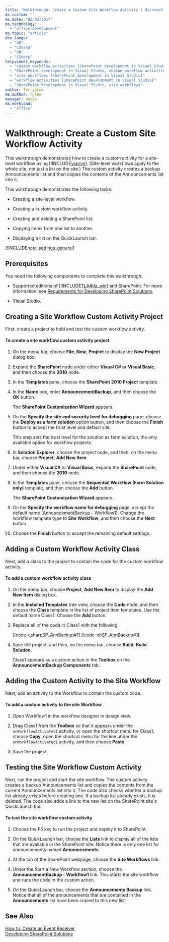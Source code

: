 ```yaml
---
title: "Walkthrough: Create a Custom Site Workflow Activity | Microsoft Docs"
ms.custom: ""
ms.date: "02/02/2017"
ms.technology: 
  - "office-development"
ms.topic: "article"
dev_langs: 
  - "VB"
  - "CSharp"
  - "VB"
  - "CSharp"
helpviewer_keywords: 
  - "custom workflow activities [SharePoint development in Visual Studio]"
  - "SharePoint development in Visual Studio, custom workflow activities"
  - "site workflows [SharePoint development in Visual Studio]"
  - "workflow activities [SharePoint development in Visual Studio]"
  - "SharePoint development in Visual Studio, site workflows"
author: TerryGLee
ms.author: tglee
manager: douge
ms.workload: 
  - "office"
---
```

# Walkthrough: Create a Custom Site Workflow Activity
  This walkthrough demonstrates how to create a custom activity for a site-level workflow using [!INCLUDE[vsprvs](../sharepoint/includes/vsprvs-md.md)]. (Site-level workflows apply to the whole site, not just a list on the site.) The custom activity creates a backup Announcements list and then copies the contents of the Announcements list into it.  
  
 This walkthrough demonstrates the following tasks:  
  
-   Creating a site-level workflow.  
  
-   Creating a custom workflow activity.  
  
-   Creating and deleting a SharePoint list.  
  
-   Copying items from one list to another.  
  
-   Displaying a list on the QuickLaunch bar.  
  
 [!INCLUDE[note_settings_general](../sharepoint/includes/note-settings-general-md.md)]  
  
## Prerequisites  
 You need the following components to complete this walkthrough:  
  
-   Supported editions of [!INCLUDE[TLA#tla_win](../sharepoint/includes/tlasharptla-win-md.md)] and SharePoint. For more information, see [Requirements for Developing SharePoint Solutions](../sharepoint/requirements-for-developing-sharepoint-solutions.md).  
  
-   Visual Studio.  
  
## Creating a Site Workflow Custom Activity Project  
 First, create a project to hold and test the custom workflow activity.  
  
#### To create a site workflow custom activity project  
  
1.  On the menu bar, choose **File**, **New**, **Project** to display the **New Project** dialog box.  
  
2.  Expand the **SharePoint** node under either **Visual C#** or **Visual Basic**, and then choose the **2010** node.  
  
3.  In the **Templates** pane, choose the **SharePoint 2010 Project** template.  
  
4.  In the **Name** box, enter **AnnouncementBackup**, and then choose the **OK** button.  
  
     The **SharePoint Customization Wizard** appears.  
  
5.  On the **Specify the site and security level for debugging** page, choose the **Deploy as a farm solution** option button, and then choose the **Finish** button to accept the trust level and default site.  
  
     This step sets the trust level for the solution as farm solution, the only available option for workflow projects.  
  
6.  In **Solution Explorer**, choose the project node, and then, on the menu bar, choose **Project**, **Add New Item**.  
  
7.  Under either **Visual C#** or **Visual Basic**, expand the **SharePoint** node, and then choose the **2010** node.  
  
8.  In the **Templates** pane, choose the **Sequential Workflow (Farm Solution only)** template, and then choose the **Add** button.  
  
     The **SharePoint Customization Wizard** appears.  
  
9. On the **Specify the workflow name for debugging** page, accept the default name (AnnouncementBackup - Workflow1). Change the workflow template type to **Site Workflow**, and then choose the **Next** button.  
  
10. Choose the **Finish** button to accept the remaining default settings.  
  
## Adding a Custom Workflow Activity Class  
 Next, add a class to the project to contain the code for the custom workflow activity.  
  
#### To add a custom workflow activity class  
  
1.  On the menu bar, choose **Project**, **Add New Item** to display the **Add New Item** dialog box.  
  
2.  In the **Installed Templates** tree view, choose the **Code** node, and then choose the **Class** template in the list of project item templates. Use the default name Class1. Choose the **Add** button.  
  
3.  Replace all of the code in Class1 with the following:  
  
     [!code-csharp[SP_AnnBackup#1](../sharepoint/codesnippet/CSharp/announcementbackup/class1.cs#1)]
     [!code-vb[SP_AnnBackup#1](../sharepoint/codesnippet/VisualBasic/announcementbackupvb/class1.vb#1)]  
  
4.  Save the project, and then, on the menu bar, choose **Build**, **Build Solution**.  
  
     Class1 appears as a custom action in the **Toolbox** on the **AnnouncementBackup Components** tab.  
  
## Adding the Custom Activity to the Site Workflow  
 Next, add an activity to the Workflow to contain the custom code.  
  
#### To add a custom activity to the site Workflow  
  
1.  Open Workflow1 in the workflow designer in design view.  
  
2.  Drag Class1 from the **Toolbox** so that it appears under the `onWorkflowActivated1` activity, or open the shortcut menu for Class1, choose **Copy**, open the shortcut menu for the line under the `onWorkflowActivated1` activity, and then choose **Paste**.  
  
3.  Save the project.  
  
## Testing the Site Workflow Custom Activity  
 Next, run the project and start the site workflow. The custom activity creates a backup Announcements list and copies the contents from the current Announcements list into it. The code also checks whether a backup list already exists before creating one. If a backup list already exists, it is deleted. The code also adds a link to the new list on the SharePoint site's QuickLaunch bar.  
  
#### To test the site workflow custom activity  
  
1.  Choose the F5 key to run the project and deploy it to SharePoint.  
  
2.  On the QuickLaunch bar, choose the **Lists** link to display all of the lists that are available in the SharePoint site. Notice there is only one list for announcements named **Announcements**.  
  
3.  At the top of the SharePoint webpage, choose the **Site Workflows** link.  
  
4.  Under the Start a New Workflow section, choose the **AnnouncementBackup - Workflow1** link. This starts the site workflow and runs the code in the custom action.  
  
5.  On the QuickLaunch bar, choose the **Announcements Backup** link. Notice that all of the announcements that are contained in the **Announcements** list have been copied to this new list.  
  
## See Also  
 [How to: Create an Event Receiver](../sharepoint/how-to-create-an-event-receiver.md)   
 [Developing SharePoint Solutions](../sharepoint/developing-sharepoint-solutions.md)  
  
  